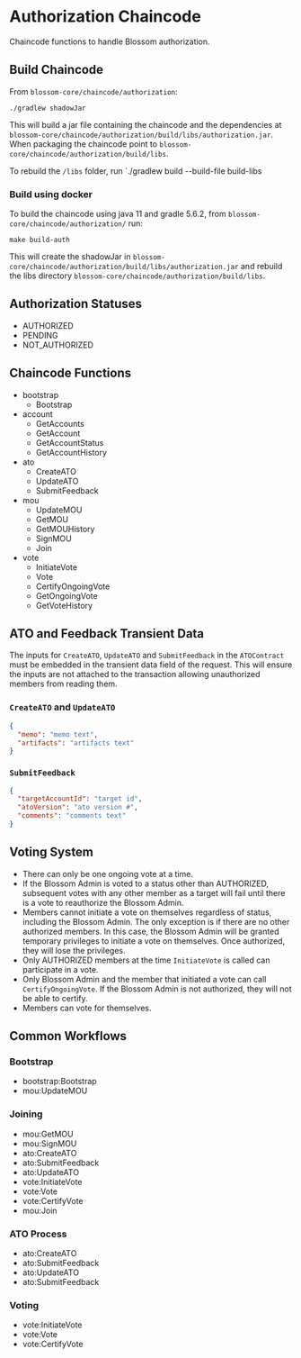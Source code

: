 # Authorization Chaincode

Chaincode functions to handle Blossom authorization.

## Build Chaincode
From `blossom-core/chaincode/authorization`:
 ```
 ./gradlew shadowJar
 ```
This will build a jar file containing the chaincode and the dependencies at `blossom-core/chaincode/authorization/build/libs/authorization.jar`. 
When packaging the chaincode point to `blossom-core/chaincode/authorization/build/libs`.

To rebuild the `/libs` folder, run `./gradlew build --build-file build-libs

### Build using docker
To build the chaincode using java 11 and gradle 5.6.2, from `blossom-core/chaincode/authorization/` run:
```
make build-auth
```

This will create the shadowJar in `blossom-core/chaincode/authorization/build/libs/authorization.jar` and rebuild the libs
directory `blossom-core/chaincode/authorization/build/libs`.


## Authorization Statuses

- AUTHORIZED
- PENDING
- NOT_AUTHORIZED

## Chaincode Functions

- bootstrap
  - Bootstrap
- account
  - GetAccounts
  - GetAccount
  - GetAccountStatus
  - GetAccountHistory
- ato
  - CreateATO
  - UpdateATO
  - SubmitFeedback
- mou
  - UpdateMOU
  - GetMOU
  - GetMOUHistory
  - SignMOU
  - Join
- vote
  - InitiateVote 
  - Vote
  - CertifyOngoingVote
  - GetOngoingVote
  - GetVoteHistory

## ATO and Feedback Transient Data

The inputs for `CreateATO`, `UpdateATO` and `SubmitFeedback` in the `ATOContract` must be embedded in the transient data field of the request.
This will ensure the inputs are not attached to the transaction allowing unauthorized members from reading them.
 
### `CreateATO` and `UpdateATO`
```json
{
  "memo": "memo text", 
  "artifacts": "artifacts text"
}
```

### `SubmitFeedback`
```json
{
  "targetAccountId": "target id", 
  "atoVersion": "ato version #", 
  "comments": "comments text"
}
```

## Voting System

- There can only be one ongoing vote at a time. 
- If the Blossom Admin is voted to a status other than AUTHORIZED, subsequent votes with any other member as a target will 
fail until there is a vote to reauthorize the Blossom Admin. 
- Members cannot initiate a vote on themselves regardless of status, including the Blossom Admin. The only exception is 
if there are no other authorized members. In this case, the Blossom Admin will be granted temporary privileges to initiate a vote on themselves. Once authorized, they will lose the privileges.
- Only AUTHORIZED members at the time `InitiateVote` is called can participate in a vote. 
- Only Blossom Admin and the member that initiated a vote can call `CertifyOngoingVote`. If the Blossom Admin is not authorized,
they will not be able to certify.
- Members can vote for themselves.

## Common Workflows
### Bootstrap

- bootstrap:Bootstrap
- mou:UpdateMOU

### Joining

- mou:GetMOU
- mou:SignMOU
- ato:CreateATO
- ato:SubmitFeedback
- ato:UpdateATO
- vote:InitiateVote
- vote:Vote
- vote:CertifyVote
- mou:Join

### ATO Process

- ato:CreateATO
- ato:SubmitFeedback
- ato:UpdateATO
- ato:SubmitFeedback

### Voting

- vote:InitiateVote
- vote:Vote
- vote:CertifyVote
